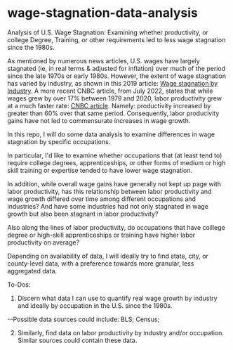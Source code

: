 # wage-stagnation-data-analysis
Analysis of U.S. Wage Stagnation: Examining whether productivity, or college Degree, Training, or other requirements led to less wage stagnation since the 1980s. 

As mentioned by numerous news articles, U.S. wages have largely stagnated (ie, in real terms & adjusted for inflation) over much of the period since the late 1970s or early 1980s. However, the extent of wage stagnation has varied by industry, as shown in this 2019 article: [Wage stagnation by Industry](https://www.liveabout.com/industries-with-the-most-wage-stagnation-4176877). A more recent CNBC article, from July 2022, states that while wages grew by over 17% between 1979 and 2020, labor productivity grew at a much faster rate: [CNBC article](https://www.cnbc.com/2022/07/19/heres-how-labor-dynamism-affects-wage-growth-in-america.html).  Namely: productivity increased by greater than 60% over that same period. Consequently, labor producivity gains have not led to commensurate increases in wage growth. 

In this repo, I will do some data analysis to examine differences in wage stagnation by specific occupations. 

In particular, I'd like to examine whether occupations that (at least tend to) require college degrees, apprenticeships, or other forms of medium or high skill training or expertise tended to have lower wage stagnation. 

In addition, while overall wage gains have generally not kept up page with labor productivity, has this relationship between labor productivity and wage growth differed over time among different occupations and industries? And have some industries had not only stagnated in wage growth but also been stagnant in labor productivity? 

Also along the lines of labor productivity, do occupations that have coillege degree or high-skill apprenticeships or training have higher labor productivity on average?

Depending on availability of data, I will ideally try to find state, city, or county-level data, with a preference towards more granular, less aggregated data. 

To-Dos:
1) Discern what data I can use to quantify real wage growth by industry and ideally by occupation in the U.S. since the 1980s. 

--Possible data sources could include: 
BLS;
Census;


2) Similarly, find data on labor productivity by industry and/or occupation. Similar sources could contain these data.
